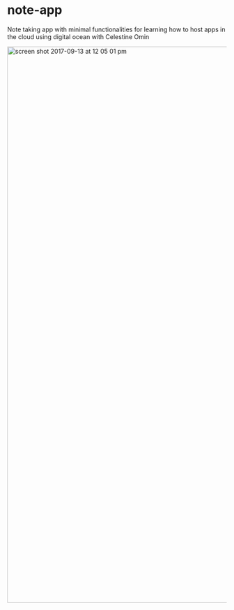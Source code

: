 # note-app
Note taking app with minimal functionalities for learning how to host apps in the cloud using digital ocean with Celestine Omin

<img width="1275" alt="screen shot 2017-09-13 at 12 05 01 pm" src="https://user-images.githubusercontent.com/26261917/30374221-06653f34-987c-11e7-97c7-5ab2613ccdf9.png">
